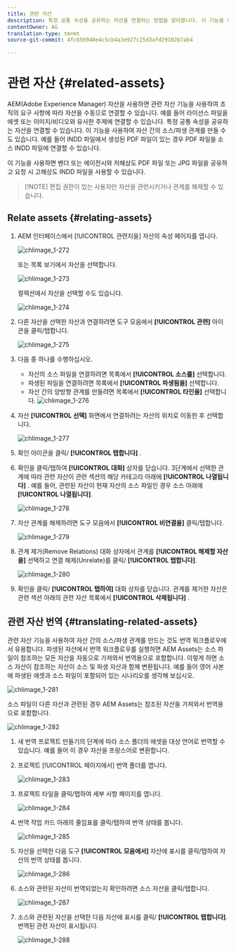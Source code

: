 ```yaml
---
title: 관련 자산
description: 특정 공통 속성을 공유하는 자산을 연결하는 방법을 알아봅니다. 이 기능을 사용하여 자산 간의 소스/파생 관계를 만들 수도 있습니다.
contentOwner: AG
translation-type: tm+mt
source-git-commit: 4fc656948e4c5cb4a3e927c25d3afd29102b7ab4

---
```



# 관련 자산 {#related-assets}

AEM(Adobe Experience Manager) 자산을 사용하면 관련 자산 기능을 사용하여 조직의 요구 사항에 따라 자산을 수동으로 연결할 수 있습니다. 예를 들어 라이선스 파일을 에셋 또는 이미지/비디오와 유사한 주제에 연결할 수 있습니다. 특정 공통 속성을 공유하는 자산을 연결할 수 있습니다. 이 기능을 사용하여 자산 간의 소스/파생 관계를 만들 수도 있습니다. 예를 들어 INDD 파일에서 생성된 PDF 파일이 있는 경우 PDF 파일을 소스 INDD 파일에 연결할 수 있습니다.

이 기능을 사용하면 벤더 또는 에이전시와 저해상도 PDF 파일 또는 JPG 파일을 공유하고 요청 시 고해상도 INDD 파일을 사용할 수 있습니다.

>[!NOTE] 편집 권한이 있는 사용자만 자산을 관련시키거나 관계를 해제할 수 있습니다.
>

## Relate assets {#relating-assets}

1. AEM 인터페이스에서 [!UICONTROL 관련지을] 자산의 속성 페이지를 엽니다.

   ![chlimage_1-272](assets/chlimage_1-272.png)

   또는 목록 보기에서 자산을 선택합니다.

   ![chlimage_1-273](assets/chlimage_1-273.png)

   컬렉션에서 자산을 선택할 수도 있습니다.

   ![chlimage_1-274](assets/chlimage_1-274.png)

1. 다른 자산을 선택한 자산과 연결하려면 도구 모음에서 **[!UICONTROL 관련]** 아이콘을 클릭/탭합니다.

   ![chlimage_1-275](assets/chlimage_1-275.png)

1. 다음 중 하나를 수행하십시오.

   * 자산의 소스 파일을 연결하려면 목록에서 **[!UICONTROL 소스를]** 선택합니다.
   * 파생된 파일을 연결하려면 목록에서 **[!UICONTROL 파생됨을]** 선택합니다.
   * 자산 간의 양방향 관계를 만들려면 목록에서 **[!UICONTROL 타인을]** 선택합니다.
   ![chlimage_1-276](assets/chlimage_1-276.png)

1. 자산 **[!UICONTROL 선택]** 화면에서 연결하려는 자산의 위치로 이동한 후 선택합니다.

   ![chlimage_1-277](assets/chlimage_1-277.png)

1. 확인 아이콘을 클릭/ **[!UICONTROL 탭합니다]** .
1. 확인을 클릭/탭하여 **[!UICONTROL 대화]** 상자를 닫습니다. 3단계에서 선택한 관계에 따라 관련 자산이 관련 섹션의 해당 카테고리 아래에 **[!UICONTROL 나열됩니다]** . 예를 들어, 관련된 자산이 현재 자산의 소스 파일인 경우 소스 아래에 **[!UICONTROL 나열됩니다]**.

   ![chlimage_1-278](assets/chlimage_1-278.png)

1. 자산 관계를 해제하려면 도구 모음에서 **[!UICONTROL 비연결을]** 클릭/탭합니다.

   ![chlimage_1-279](assets/chlimage_1-279.png)

1. 관계 제거(Remove Relations) 대화 상자에서 관계를 **[!UICONTROL 해제할 자산을]** 선택하고 연결 해제(Unrelate)를 클릭/ **[!UICONTROL 탭합니다]**.

   ![chlimage_1-280](assets/chlimage_1-280.png)

1. 확인을 클릭/ **[!UICONTROL 탭하여]** 대화 상자를 닫습니다. 관계를 제거한 자산은 관련 섹션 아래의 관련 자산 목록에서 **[!UICONTROL 삭제됩니다]** .

## 관련 자산 번역 {#translating-related-assets}

관련 자산 기능을 사용하여 자산 간의 소스/파생 관계를 만드는 것도 번역 워크플로우에서 유용합니다. 파생된 자산에서 번역 워크플로우를 실행하면 AEM Assets는 소스 파일이 참조하는 모든 자산을 자동으로 가져와서 번역용으로 포함합니다. 이렇게 하면 소스 자산이 참조하는 자산이 소스 및 파생 자산과 함께 변환됩니다. 예를 들어 영어 사본에 파생된 에셋과 소스 파일이 포함되어 있는 시나리오를 생각해 보십시오.

![chlimage_1-281](assets/chlimage_1-281.png)

소스 파일이 다른 자산과 관련된 경우 AEM Assets는 참조된 자산을 가져와서 번역용으로 포함합니다.

![chlimage_1-282](assets/chlimage_1-282.png)

1. 새 번역 프로젝트 [](translation-projects.md#create-a-new-translation-project)만들기의 단계에 따라 소스 폴더의 에셋을 대상 언어로 번역할 수 있습니다. 예를 들어 이 경우 자산을 프랑스어로 변환합니다.
1. 프로젝트 [!UICONTROL 페이지에서] 번역 폴더를 엽니다.

   ![chlimage_1-283](assets/chlimage_1-283.png)

1. 프로젝트 타일을 클릭/탭하여 세부 사항 페이지를 엽니다.

   ![chlimage_1-284](assets/chlimage_1-284.png)

1. 번역 작업 카드 아래의 줄임표를 클릭/탭하여 번역 상태를 봅니다.

   ![chlimage_1-285](assets/chlimage_1-285.png)

1. 자산을 선택한 다음 도구 **[!UICONTROL 모음에서]** 자산에 표시를 클릭/탭하여 자산의 번역 상태를 봅니다.

   ![chlimage_1-286](assets/chlimage_1-286.png)

1. 소스와 관련된 자산이 번역되었는지 확인하려면 소스 자산을 클릭/탭합니다.

   ![chlimage_1-287](assets/chlimage_1-287.png)

1. 소스와 관련된 자산을 선택한 다음 자산에 표시를 클릭/ **[!UICONTROL 탭합니다]**. 번역된 관련 자산이 표시됩니다.

   ![chlimage_1-288](assets/chlimage_1-288.png)

